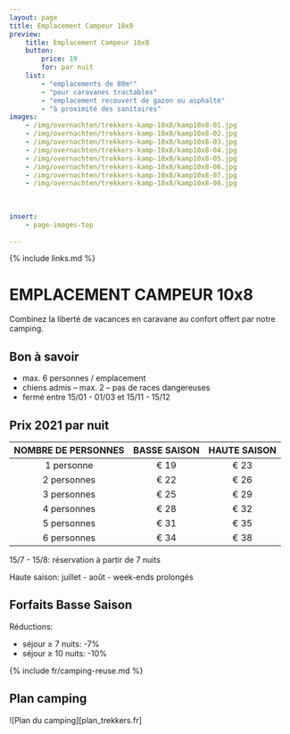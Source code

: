 ```yaml
---
layout: page
title: Emplacement Campeur 10x8
preview: 
    title: Emplacement Campeur 10x8
    button:
        price: 19
        for: par nuit
    list:
        - "emplacements de 80m²"
        - "pour caravanes tractables"
        - "emplacement recouvert de gazon ou asphalté"
        - "à proximité des sanitaires"
images:
    - /img/overnachten/trekkers-kamp-10x8/kamp10x8-01.jpg
    - /img/overnachten/trekkers-kamp-10x8/kamp10x8-02.jpg
    - /img/overnachten/trekkers-kamp-10x8/kamp10x8-03.jpg
    - /img/overnachten/trekkers-kamp-10x8/kamp10x8-04.jpg
    - /img/overnachten/trekkers-kamp-10x8/kamp10x8-05.jpg
    - /img/overnachten/trekkers-kamp-10x8/kamp10x8-06.jpg
    - /img/overnachten/trekkers-kamp-10x8/kamp10x8-07.jpg
    - /img/overnachten/trekkers-kamp-10x8/kamp10x8-08.jpg
    
    
    
insert:
    - page-images-top
    
---
```

{% include links.md %}

# EMPLACEMENT CAMPEUR 10x8
Combinez la liberté de vacances en caravane au confort offert par notre camping.

## Bon à savoir

- max. 6 personnes / emplacement
- chiens admis – max. 2 – pas de races dangereuses
- fermé entre 15/01 - 01/03 et 15/11 - 15/12

## Prix 2021 par nuit


NOMBRE DE PERSONNES |BASSE SAISON |HAUTE SAISON
:------------------:|:-----------:|:-----------:|
1 personne          |€ 19         |€ 23     
2 personnes         |€ 22         |€ 26          
3 personnes         |€ 25         |€ 29
4 personnes         |€ 28         |€ 32
5 personnes         |€ 31         |€ 35
6 personnes         |€ 34         |€ 38


15/7 - 15/8: réservation à partir de 7 nuits

Haute saison: juillet - août - week-ends prolongés

## Forfaits Basse Saison

Réductions:
- séjour ≥ 7 nuits: -7%
- séjour ≥ 10 nuits: -10%

{% include fr/camping-reuse.md %}



## Plan camping

![Plan du camping][plan_trekkers.fr]
